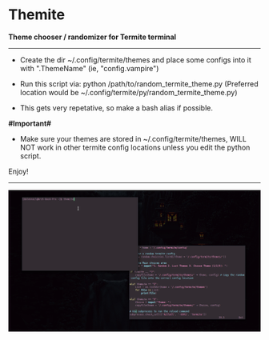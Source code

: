 # Themite

__Theme chooser / randomizer for Termite terminal__

-----------------------------------------------

- Create the dir ~/.config/termite/themes and place some configs into it with ".ThemeName" (ie, "config.vampire")

- Run this script via: python /path/to/random_termite_theme.py (Preferred location would be ~/.config/termite/py/random_termite_theme.py)

- This gets very repetative, so make a bash alias if possible.

__#Important#__

- Make sure your themes are stored in ~/.config/termite/themes, WILL NOT work in other termite config locations unless you edit the python script. 

Enjoy!

----------------------------------------------------------------------------------------------

![Demo](demo.gif)
